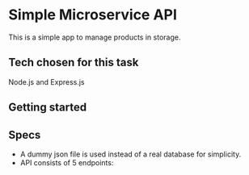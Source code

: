 # Simple Microservice API

This is a simple app to manage products in storage. 

## Tech chosen for this task

Node.js and Express.js 

## Getting started

## Specs

- A dummy json file is used instead of a real database for simplicity.
- API consists of 5 endpoints:

